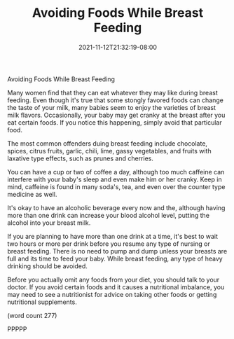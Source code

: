 ﻿---
title: "Avoiding Foods While Breast Feeding"
date: 2021-11-12T21:32:19-08:00
description: "Breast Feeding Tips for Web Success"
featured_image: "/images/Breast Feeding.jpg"
tags: ["Breast Feeding"]
---

Avoiding Foods While Breast Feeding

Many women find that they can eat whatever they may
like during breast feeding.  Even though it's true
that some stongly favored foods can change the 
taste of your milk, many babies seem to enjoy the
varieties of breast milk flavors.  Occasionally,
your baby may get cranky at the breast after you
eat certain foods.  If you notice this happening,
simply avoid that particular food.

The most common offenders duing breast feeding 
include chocolate, spices, citrus fruits, garlic,
chili, lime, gassy vegetables, and fruits with
laxative type effects, such as prunes and cherries.

You can have a cup or two of coffee a day, although
too much caffeine can interfere with your baby's 
sleep and even make him or her cranky.  Keep in
mind, caffeine is found in many soda's, tea, and 
even over the counter type medicine as well.

It's okay to have an alcoholic beverage every now
and the, although having more than one drink can
increase your blood alcohol level, putting the
alcohol into your breast milk.  

If you are planning to have more than one drink
at a time, it's best to wait two hours or more
per drink before you resume any type of nursing
or breast feeding.  There is no need to pump
and dump unless your breasts are full and its
time to feed your baby.  While breast feeding,
any type of heavy drinking should be avoided.

Before you actually omit any foods from your
diet, you should talk to your doctor.  If you
avoid certain foods and it causes a nutritional
imbalance, you may need to see a nutritionist 
for advice on taking other foods or getting 
nutritional supplements.

(word count 277)

PPPPP
